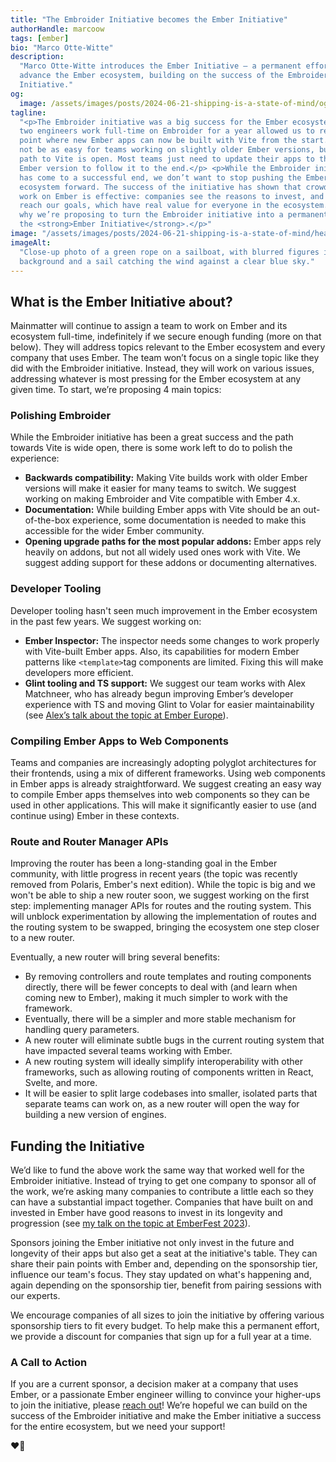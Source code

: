 ```yaml
---
title: "The Embroider Initiative becomes the Ember Initiative"
authorHandle: marcoow
tags: [ember]
bio: "Marco Otte-Witte"
description:
  "Marco Otte-Witte introduces the Ember Initiative – a permanent effort to
  advance the Ember ecosystem, building on the success of the Embroider
  Initiative."
og:
  image: /assets/images/posts/2024-06-21-shipping-is-a-state-of-mind/og-image.png
tagline:
  "<p>The Embroider initiative was a big success for the Ember ecosystem. Having
  two engineers work full-time on Embroider for a year allowed us to reach a
  point where new Ember apps can now be built with Vite from the start. It might
  not be as easy for teams working on slightly older Ember versions, but the
  path to Vite is open. Most teams just need to update their apps to the latest
  Ember version to follow it to the end.</p> <p>While the Embroider initiative
  has come to a successful end, we don’t want to stop pushing the Ember
  ecosystem forward. The success of the initiative has shown that crowd-funded
  work on Ember is effective: companies see the reasons to invest, and we can
  reach our goals, which have real value for everyone in the ecosystem. That’s
  why we’re proposing to turn the Embroider initiative into a permanent effort –
  the <strong>Ember Initiative</strong>.</p>"
image: "/assets/images/posts/2024-06-21-shipping-is-a-state-of-mind/header.jpg"
imageAlt:
  "Close-up photo of a green rope on a sailboat, with blurred figures in the
  background and a sail catching the wind against a clear blue sky."
---
```


## What is the Ember Initiative about?

Mainmatter will continue to assign a team to work on Ember and its ecosystem
full-time, indefinitely if we secure enough funding (more on that below). They
will address topics relevant to the Ember ecosystem and every company that uses
Ember. The team won’t focus on a single topic like they did with the Embroider
initiative. Instead, they will work on various issues, addressing whatever is
most pressing for the Ember ecosystem at any given time. To start, we’re
proposing 4 main topics:

### Polishing Embroider

While the Embroider initiative has been a great success and the path towards
Vite is wide open, there is some work left to do to polish the experience:

- **Backwards compatibility:** Making Vite builds work with older Ember versions
  will make it easier for many teams to switch. We suggest working on making
  Embroider and Vite compatible with Ember 4.x.
- **Documentation:** While building Ember apps with Vite should be an
  out-of-the-box experience, some documentation is needed to make this
  accessible for the wider Ember community.
- **Opening upgrade paths for the most popular addons:** Ember apps rely heavily
  on addons, but not all widely used ones work with Vite. We suggest adding
  support for these addons or documenting alternatives.

### Developer Tooling

Developer tooling hasn't seen much improvement in the Ember ecosystem in the
past few years. We suggest working on:

- **Ember Inspector:** The inspector needs some changes to work properly with
  Vite-built Ember apps. Also, its capabilities for modern Ember patterns like
  `<template>`tag components are limited. Fixing this will make developers more
  efficient.
- **Glint tooling and TS support:** We suggest our team works with Alex
  Matchneer, who has already begun improving Ember’s developer experience with
  TS and moving Glint to Volar for easier maintainability (see
  [Alex’s talk about the topic at Ember Europe](https://www.youtube.com/watch?v=6zy4nLHj83g)).

### Compiling Ember Apps to Web Components

Teams and companies are increasingly adopting polyglot architectures for their
frontends, using a mix of different frameworks. Using web components in Ember
apps is already straightforward. We suggest creating an easy way to compile
Ember apps themselves into web components so they can be used in other
applications. This will make it significantly easier to use (and continue using)
Ember in these contexts.

### Route and Router Manager APIs

Improving the router has been a long-standing goal in the Ember community, with
little progress in recent years (the topic was recently removed from Polaris,
Ember's next edition). While the topic is big and we won't be able to ship a new
router soon, we suggest working on the first step: implementing manager APIs for
routes and the routing system. This will unblock experimentation by allowing the
implementation of routes and the routing system to be swapped, bringing the
ecosystem one step closer to a new router.

Eventually, a new router will bring several benefits:

- By removing controllers and route templates and routing components directly,
  there will be fewer concepts to deal with (and learn when coming new to
  Ember), making it much simpler to work with the framework.
- Eventually, there will be a simpler and more stable mechanism for handling
  query parameters.
- A new router will eliminate subtle bugs in the current routing system that
  have impacted several teams working with Ember.
- A new routing system will ideally simplify interoperability with other
  frameworks, such as allowing routing of components written in React, Svelte,
  and more.
- It will be easier to split large codebases into smaller, isolated parts that
  separate teams can work on, as a new router will open the way for building a
  new version of engines.

## Funding the Initiative

We’d like to fund the above work the same way that worked well for the Embroider
initiative. Instead of trying to get one company to sponsor all of the work,
we’re asking many companies to contribute a little each so they can have a
substantial impact together. Companies that have built on and invested in Ember
have good reasons to invest in its longevity and progression (see
[my talk on the topic at EmberFest 2023](https://www.youtube.com/watch?v=QMUm6UOoNRs)).

Sponsors joining the Ember initiative not only invest in the future and
longevity of their apps but also get a seat at the initiative's table. They can
share their pain points with Ember and, depending on the sponsorship tier,
influence our team's focus. They stay updated on what's happening and, again
depending on the sponsorship tier, benefit from pairing sessions with our
experts.

We encourage companies of all sizes to join the initiative by offering various
sponsorship tiers to fit every budget. To help make this a permanent effort, we
provide a discount for companies that sign up for a full year at a time.

### A Call to Action

If you are a current sponsor, a decision maker at a company that uses Ember, or
a passionate Ember engineer willing to convince your higher-ups to join the
initiative, please [reach out](https://mainmatter.com/contact/)! We’re hopeful
we can build on the success of the Embroider initiative and make the Ember
initiative a success for the entire ecosystem, but we need your support!

❤️🐹
